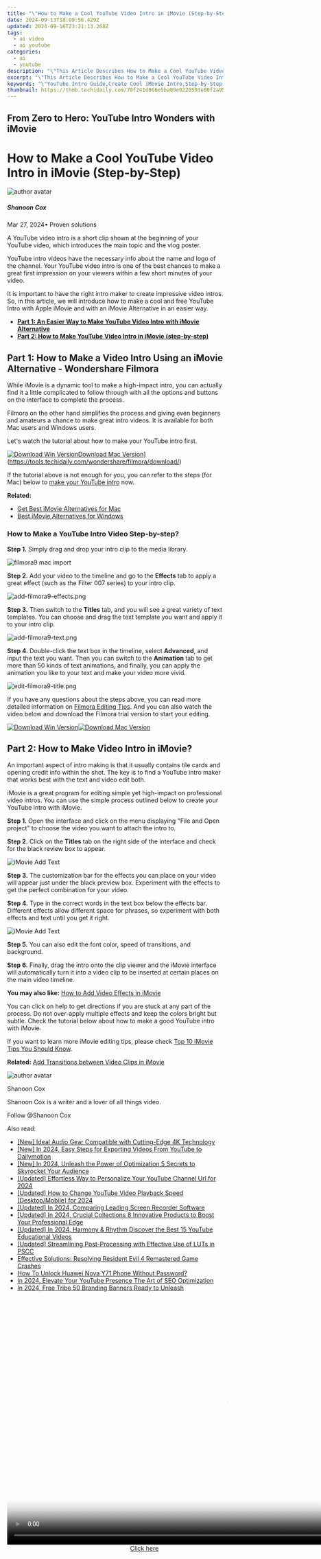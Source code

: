 ```yaml
---
title: "\"How to Make a Cool YouTube Video Intro in iMovie (Step-by-Step)\""
date: 2024-09-13T18:09:56.429Z
updated: 2024-09-16T23:21:13.268Z
tags:
  - ai video
  - ai youtube
categories:
  - ai
  - youtube
description: "\"This Article Describes How to Make a Cool YouTube Video Intro in iMovie (Step-by-Step)\""
excerpt: "\"This Article Describes How to Make a Cool YouTube Video Intro in iMovie (Step-by-Step)\""
keywords: "\"YouTube Intro Guide,Create Cool iMovie Intro,Step-by-Step iMovie Intro,Designing YouTube Video Intro,Cool iMovie Intro Tutorial,Making Engaging iMovie Intro,Intro Design for YouTube Videos\""
thumbnail: https://thmb.techidaily.com/70f241d066e5ba09e0220593e00f2a957d64d581fb486617b19976fb6093a216.jpg
---
```


## From Zero to Hero: YouTube Intro Wonders with iMovie

# How to Make a Cool YouTube Video Intro in iMovie (Step-by-Step)

![author avatar](https://images.wondershare.com/filmora/article-images/shannon-cox.jpg)

##### Shanoon Cox

 Mar 27, 2024• Proven solutions

A YouTube video intro is a short clip shown at the beginning of your YouTube video, which introduces the main topic and the vlog poster.

YouTube intro videos have the necessary info about the name and logo of the channel. Your YouTube video intro is one of the best chances to make a great first impression on your viewers within a few short minutes of your video.

It is important to have the right intro maker to create impressive video intros. So, in this article, we will introduce how to make a cool and free YouTube Intro with Apple iMovie and with an iMovie Alternative in an easier way.

* **[Part 1: An Easier Way to Make YouTube Video Intro with iMovie Alternative](#part1)**
* **[Part 2: How to Make YouTube Video Intro in iMovie (step-by-step)](#part2)**

## Part 1: How to Make a Video Intro Using an iMovie Alternative - Wondershare Filmora

While iMovie is a dynamic tool to make a high-impact intro, you can actually find it a little complicated to follow through with all the options and buttons on the interface to complete the process.

Filmora on the other hand simplifies the process and giving even beginners and amateurs a chance to make great intro videos. It is available for both Mac users and Windows users.

Let's watch the tutorial about how to make your YouTube intro first.

[![Download Win Version](https://images.wondershare.com/filmora/guide/download-btn-win.jpg)](https://tools.techidaily.com/wondershare/filmora/download/)[Download Mac Version](https://images.wondershare.com/filmora/guide/download-btn-mac.jpg)](https://tools.techidaily.com/wondershare/filmora/download/)

If the tutorial above is not enough for you, you can refer to the steps (for Mac) below to [make your YouTube intro](https://tools.techidaily.com/wondershare/filmora/download/) now.

**Related:**

* [Get Best iMovie Alternatives for Mac](https://tools.techidaily.com/wondershare/filmora/download/)
* [Best iMovie Alternatives for Windows](https://tools.techidaily.com/wondershare/filmora/download/)

### How to Make a YouTube Intro Video Step-by-step?

**Step 1.** Simply drag and drop your intro clip to the media library.

![filmora9 mac import](https://images.wondershare.com/filmora/article-images/filmora9-mac-import.png)

**Step 2.** Add your video to the timeline and go to the **Effects** tab to apply a great effect (such as the Filter 007 series) to your intro clip.

![add-filmora9-effects.png](https://images.wondershare.com/filmora/article-images/add-filmora9-effects.png)

**Step 3.** Then switch to the **Titles** tab, and you will see a great variety of text templates. You can choose and drag the text template you want and apply it to your intro clip.

![add-filmora9-text.png](https://images.wondershare.com/filmora/article-images/add-filmora9-text.png)

**Step 4.** Double-click the text box in the timeline, select **Advanced**, and input the text you want. Then you can switch to the **Animation** tab to get more than 50 kinds of text animations, and finally, you can apply the animation you like to your text and make your video more vivid.

![edit-filmora9-title.png](https://images.wondershare.com/filmora/article-images/edit-filmora9-title.png)

If you have any questions about the steps above, you can read more detailed information on [Filmora Editing Tips](https://tools.techidaily.com/wondershare/filmora/download/). And you can also watch the video below and download the Filmora trial version to start your editing.

[![Download Win Version](https://images.wondershare.com/filmora/guide/download-btn-win.jpg)](https://tools.techidaily.com/wondershare/filmora/download/)[![Download Mac Version](https://images.wondershare.com/filmora/guide/download-btn-mac.jpg)](https://tools.techidaily.com/wondershare/filmora/download/)

## Part 2: How to Make Video Intro in iMovie?

An important aspect of intro making is that it usually contains tile cards and opening credit info within the shot. The key is to find a YouTube intro maker that works best with the text and video edit both.

iMovie is a great program for editing simple yet high-impact on professional video intros. You can use the simple process outlined below to create your YouTube intro with iMovie.

**Step 1.** Open the interface and click on the menu displaying "File and Open project" to choose the video you want to attach the intro to.

**Step 2.** Click on the **Titles** tab on the right side of the interface and check for the black review box to appear.

![iMovie Add Text](https://images.wondershare.com/filmora/article-images/imovie-add-text-1.jpg)

**Step 3.** The customization bar for the effects you can place on your video will appear just under the black preview box. Experiment with the effects to get the perfect combination for your video.

**Step 4.** Type in the correct words in the text box below the effects bar. Different effects allow different space for phrases, so experiment with both effects and text until you get it right.

![iMovie Add Text](https://images.wondershare.com/filmora/article-images/imovie-add-text-2.jpg)

**Step 5.** You can also edit the font color, speed of transitions, and background.

**Step 6.** Finally, drag the intro onto the clip viewer and the iMovie interface will automatically turn it into a video clip to be inserted at certain places on the main video timeline.

**You may also like:** [How to Add Video Effects in iMovie](https://tools.techidaily.com/wondershare/filmora/download/)

You can click on help to get directions if you are stuck at any part of the process. Do not over-apply multiple effects and keep the colors bright but subtle. Check the tutorial below about how to make a good YouTube intro with iMovie.

If you want to learn more iMovie editing tips, please check [Top 10 iMovie Tips You Should Know](https://tools.techidaily.com/wondershare/filmora/download/).

**Related:** [Add Transitions between Video Clips in iMovie](https://tools.techidaily.com/wondershare/filmora/download/)

![author avatar](https://images.wondershare.com/filmora/article-images/shannon-cox.jpg)

Shanoon Cox

Shanoon Cox is a writer and a lover of all things video.

Follow @Shanoon Cox

<ins class="adsbygoogle"
     style="display:block"
     data-ad-format="autorelaxed"
     data-ad-client="ca-pub-7571918770474297"
     data-ad-slot="1223367746"></ins>

<ins class="adsbygoogle"
     style="display:block"
     data-ad-client="ca-pub-7571918770474297"
     data-ad-slot="8358498916"
     data-ad-format="auto"
     data-full-width-responsive="true"></ins>

<span class="atpl-alsoreadstyle">Also read:</span>
<div><ul>
<li><a href="https://fox-links.techidaily.com/new-ideal-audio-gear-compatible-with-cutting-edge-4k-technology/"><u>[New] Ideal Audio Gear Compatible with Cutting-Edge 4K Technology</u></a></li>
<li><a href="https://youtube-zero.techidaily.com/n-2024-easy-steps-for-exporting-videos-from-youtube-to-dailymotion/"><u>[New] In 2024, Easy Steps for Exporting Videos From YouTube to Dailymotion</u></a></li>
<li><a href="https://youtube-tips.techidaily.com/n-2024-unleash-the-power-of-optimization-5-secrets-to-skyrocket-your-audience/"><u>[New] In 2024, Unleash the Power of Optimization 5 Secrets to Skyrocket Your Audience</u></a></li>
<li><a href="https://youtube-zero.techidaily.com/ed-effortless-way-to-personalize-your-youtube-channel-url-for-2024/"><u>[Updated] Effortless Way to Personalize Your YouTube Channel Url for 2024</u></a></li>
<li><a href="https://youtube-zero.techidaily.com/ed-how-to-change-youtube-video-playback-speed-desktopmobile-for-2024/"><u>[Updated] How to Change YouTube Video Playback Speed [Desktop/Mobile] for 2024</u></a></li>
<li><a href="https://video-capture.techidaily.com/updated-in-2024-comparing-leading-screen-recorder-software/"><u>[Updated] In 2024, Comparing Leading Screen Recorder Software</u></a></li>
<li><a href="https://facebook-video-content.techidaily.com/updated-in-2024-crucial-collections-8-innovative-products-to-boost-your-professional-edge/"><u>[Updated] In 2024, Crucial Collections 8 Innovative Products to Boost Your Professional Edge</u></a></li>
<li><a href="https://youtube-zero.techidaily.com/ed-in-2024-harmony-and-rhythm-discover-the-best-15-youtube-educational-videos/"><u>[Updated] In 2024, Harmony & Rhythm Discover the Best 15 YouTube Educational Videos</u></a></li>
<li><a href="https://fox-http.techidaily.com/updated-streamlining-post-processing-with-effective-use-of-luts-in-pscc/"><u>[Updated] Streamlining Post-Processing with Effective Use of LUTs in PSCC</u></a></li>
<li><a href="https://win-solutions.techidaily.com/effective-solutions-resolving-resident-evil-4-remastered-game-crashes/"><u>Effective Solutions: Resolving Resident Evil 4 Remastered Game Crashes</u></a></li>
<li><a href="https://android-unlock.techidaily.com/how-to-unlock-huawei-nova-y71-phone-without-password-by-drfone-android/"><u>How To Unlock Huawei Nova Y71 Phone Without Password?</u></a></li>
<li><a href="https://youtube-zero.techidaily.com/24-elevate-your-youtube-presence-the-art-of-seo-optimization/"><u>In 2024, Elevate Your YouTube Presence The Art of SEO Optimization</u></a></li>
<li><a href="https://youtube-zero.techidaily.com/24-free-tribe-50-branding-banners-ready-to-unleash/"><u>In 2024, Free Tribe 50 Branding Banners Ready to Unleash</u></a></li>
</ul></div>

<!-- affiliate ads begin -->
<span id="1444782">
					<video width="1024" height="576" style="cursor:pointer"
           poster="//a.impactradius-go.com/display-clicktoplayimage/1444782.png"
           onclick="if(!this.playClicked){this.play();this.setAttribute('controls',true);this.playClicked=true;}">
	   <source src="//a.impactradius-go.com/display-ad/14559-1444782">
	   <img src="//a.impactradius-go.com/display-clicktoplayimage/1444782.png" style="border: none; height: 100%; width: 100%; object-fit: contain">
	</video>
	<div style="width:640px;text-align:center"><a href="javascript:window.open(decodeURIComponent('https%3A%2F%2Fpropmoneyinc.pxf.io%2Fc%2F5597632%2F1444782%2F14559'), '_blank');void(0);">Click here</a></div>
</span>
<img height="0" width="0" src="https://imp.pxf.io/i/5597632/1444782/14559" style="position:absolute;visibility:hidden;" border="0" />
<!-- affiliate ads end -->

